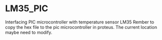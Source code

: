# LM35_PIC
Interfacing PIC microcontroller with temperature sensor LM35
Rember to copy the hex file to the pic microcontroller in proteus.
The current location maybe need to modify.
